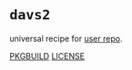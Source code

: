 # `davs2`

universal recipe for [user repo](../themartiancompany/ur).

[PKGBUILD](PKGBUILD)
[LICENSE](COPYING)
